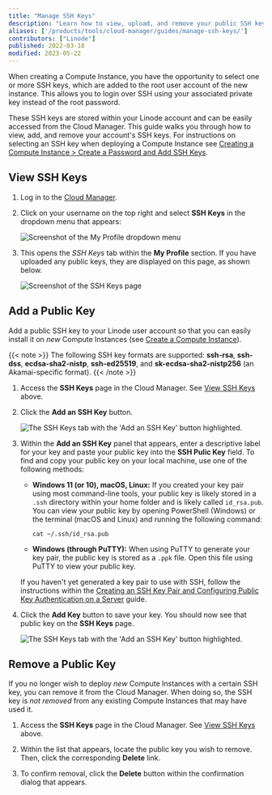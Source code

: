 ```yaml
---
title: "Manage SSH Keys"
description: "Learn how to view, upload, and remove your public SSH keys in the Cloud Manager."
aliases: ['/products/tools/cloud-manager/guides/manage-ssh-keys/']
contributors: ["Linode"]
published: 2022-03-18
modified: 2023-05-22
---
```


When creating a Compute Instance, you have the opportunity to select one or more SSH keys, which are added to the root user account of the new instance. This allows you to login over SSH using your associated private key instead of the root password.

These SSH keys are stored within your Linode account and can be easily accessed from the Cloud Manager. This guide walks you through how to view, add, and remove your account's SSH keys. For instructions on selecting an SSH key when deploying a Compute Instance see [Creating a Compute Instance > Create a Password and Add SSH Keys](/docs/products/compute/compute-instances/guides/create/#create-a-password-and-add-ssh-keys).

## View SSH Keys

1.  Log in to the [Cloud Manager](https://cloud.linode.com).

1.  Click on your username on the top right and select **SSH Keys** in the dropdown menu that appears:

    ![Screenshot of the My Profile dropdown menu](cloud-profile-ssh-keys.png)

1.  This opens the *SSH Keys* tab within the **My Profile** section. If you have uploaded any public keys, they are displayed on this page, as shown below.

    ![Screenshot of the SSH Keys page](view-ssh-keys.png)

## Add a Public Key

Add a public SSH key to your Linode user account so that you can easily install it on *new* Compute Instances (see [Create a Compute Instance](/docs/products/compute/compute-instances/guides/create/#create-a-password-and-add-ssh-keys)).

{{< note >}}
The following SSH key formats are supported: **ssh-rsa**, **ssh-dss**, **ecdsa-sha2-nistp**, **ssh-ed25519**, and **sk-ecdsa-sha2-nistp256** (an Akamai-specific format).
{{< /note >}}

1.  Access the **SSH Keys** page in the Cloud Manager. See [View SSH Keys](#view-ssh-keys) above.

1.  Click the **Add an SSH Key** button.

    ![The SSH Keys tab with the 'Add an SSH Key' button highlighted.](add-ssh-key-button.png)

1.  Within the **Add an SSH Key** panel that appears, enter a descriptive label for your key and paste your public key into the **SSH Pulic Key** field. To find and copy your public key on your local machine, use one of the following methods:

    -   **Windows 11 (or 10), macOS, Linux:** If you created your key pair using most command-line tools, your public key is likely stored in a `.ssh` directory within your home folder and is likely called `id_rsa.pub`. You can view your public key by opening PowerShell (Windows) or the terminal (macOS and Linux) and running the following command:

        ```command
        cat ~/.ssh/id_rsa.pub
        ```

    -   **Windows (through PuTTY):** When using PuTTY to generate your key pair, the public key is stored as a `.ppk` file. Open this file using PuTTY to view your public key.

    If you haven't yet generated a key pair to use with SSH, follow the instructions within the [Creating an SSH Key Pair and Configuring Public Key Authentication on a Server](/docs/guides/use-public-key-authentication-with-ssh/) guide.

1.  Click the **Add Key** button to save your key. You should now see that public key on the **SSH Keys** page.

    ![The SSH Keys tab with the 'Add an SSH Key' button highlighted.](add-ssh-key-button.png)

## Remove a Public Key

If you no longer wish to deploy *new* Compute Instances with a certain SSH key, you can remove it from the Cloud Manager. When doing so, the SSH key is *not removed* from any existing Compute Instances that may have used it.

1. Access the **SSH Keys** page in the Cloud Manager. See [View SSH Keys](#view-ssh-keys) above.

1. Within the list that appears, locate the public key you wish to remove. Then, click the corresponding **Delete** link.

1. To confirm removal, click the **Delete** button within the confirmation dialog that appears.